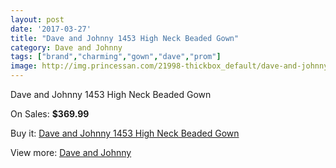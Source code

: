 ```yaml
---
layout: post
date: '2017-03-27'
title: "Dave and Johnny 1453 High Neck Beaded Gown"
category: Dave and Johnny
tags: ["brand","charming","gown","dave","prom"]
image: http://img.princessan.com/21998-thickbox_default/dave-and-johnny-1453-high-neck-beaded-gown.jpg
---
```

Dave and Johnny 1453 High Neck Beaded Gown

On Sales: **$369.99**
<a href="https://www.princessan.com/en/dave-and-johnny/10018-dave-and-johnny-1453-high-neck-beaded-gown.html"><amp-img layout="responsive" width="600" height="600" src="//img.princessan.com/21998-thickbox_default/dave-and-johnny-1453-high-neck-beaded-gown.jpg" alt="Dave and Johnny 1453 High Neck Beaded Gown 0" /></a>
<a href="https://www.princessan.com/en/dave-and-johnny/10018-dave-and-johnny-1453-high-neck-beaded-gown.html"><amp-img layout="responsive" width="600" height="600" src="//img.princessan.com/21999-thickbox_default/dave-and-johnny-1453-high-neck-beaded-gown.jpg" alt="Dave and Johnny 1453 High Neck Beaded Gown 1" /></a>

Buy it: [Dave and Johnny 1453 High Neck Beaded Gown](https://www.princessan.com/en/dave-and-johnny/10018-dave-and-johnny-1453-high-neck-beaded-gown.html "Dave and Johnny 1453 High Neck Beaded Gown")

View more: [Dave and Johnny](https://www.princessan.com/en/16-dave-and-johnny "Dave and Johnny")